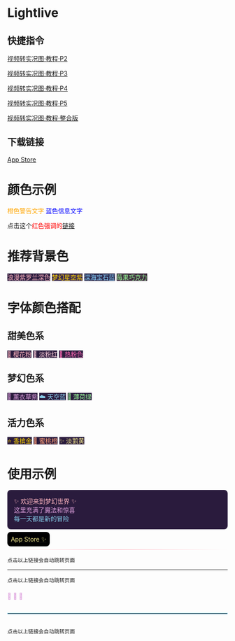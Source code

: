 
# Lightlive

## 快捷指令

[视频转实况图·教程·P2](https://www.icloud.com/shortcuts/48444e5a54e34b7ca1091573a8d07749)

[视频转实况图·教程·P3](https://www.icloud.com/shortcuts/94af7d62dae84145bd63855abfca5c24)

[视频转实况图·教程·P4](https://www.icloud.com/shortcuts/3e676aff669845838763362db085a3b6)

[视频转实况图·教程·P5](https://www.icloud.com/shortcuts/541783f81f854198a8070e4de92afe9f)

[视频转实况图·教程·整合版](https://www.icloud.com/shortcuts/5111cb1cbc054196887ed29d9adbc21e)

## 下载链接

[App Store](https://apps.apple.com/cn/app/lightlive/id6746684792)


# 颜色示例

<span style="color:orange">橙色警告文字</span>
<span style="color:blue">蓝色信息文字</span>

点击这个<span style="color:red">红色强调的</span>[链接](https://baidu.com)


# 推荐背景色

<span style="color:#FFB6C1; background-color:#2A1B3D">浪漫紫罗兰深色</span>
<span style="color:#FFD700; background-color:#3D2B4D">梦幻星空紫</span>
<span style="color:#87CEFA; background-color:#2C2B4D">深海宝石蓝</span>
<span style="color:#98FB98; background-color:#3D2B3D">莓果巧克力</span>

# 字体颜色搭配

## 甜美色系

<span style="color:#FFB6C1; background-color:#2A1B3D">🌸 樱花粉</span>
<span style="color:#FFD1DC; background-color:#2A1B3D">🎀 淡粉红</span>
<span style="color:#FF69B4; background-color:#2A1B3D">💖 热粉色</span>


## 梦幻色系

<span style="color:#DDA0DD; background-color:#2A1B3D">🦄 薰衣草紫</span>
<span style="color:#87CEEB; background-color:#2A1B3D">☁️ 天空蓝</span>
<span style="color:#98FB98; background-color:#2A1B3D">🍃 薄荷绿</span>

## 活力色系

<span style="color:#FFD700; background-color:#2A1B3D">⭐ 香槟金</span>
<span style="color:#FFA07A; background-color:#2A1B3D">🍑 蜜桃橙</span>
<span style="color:#F0E68C; background-color:#2A1B3D">✨ 淡鹅黄</span>


# 使用示例

<div style="background-color:#2A1B3D; padding:15px; border-radius:8px">
<span style="color:#FFB6C1">✨ 欢迎来到梦幻世界 ✨</span><br>
<span style="color:#DDA0DD">这里充满了魔法和惊喜</span><br>
<span style="color:#87CEEB">每一天都是新的冒险</span>
</div>


[<span style="color:#F0E68C; background-color: #000; padding: 8px; border-radius: 8px;">App Store ✨</span>](https://apps.apple.com/cn/app/lightlive/id6746684792)


<hr style="border: none; height: 1px; background: linear-gradient(90deg, transparent, #FFB6C1, transparent)">

	点击以上链接会自动跳转页面

***

	点击以上链接会自动跳转页面

<div style="text-align: left; color: #DDA0DD; margin: 20px 0">
🎀 🎀 🎀
</div>

<hr style="border: 1px solid #87CEEB; margin: 30px 0">

	点击以上链接会自动跳转页面











